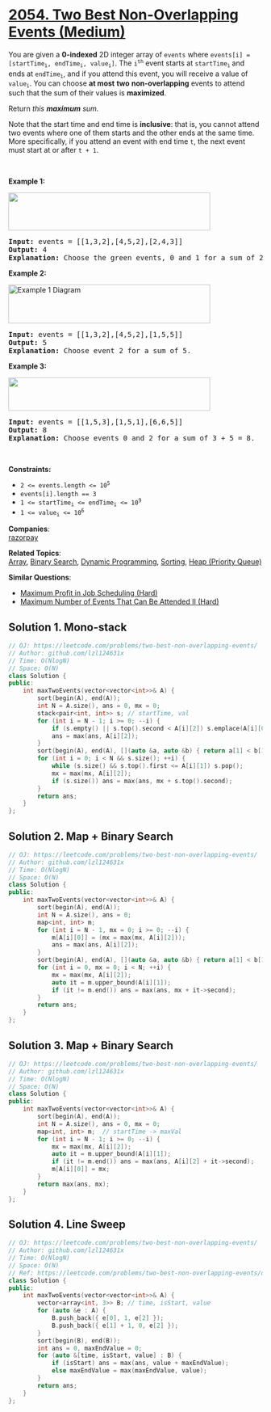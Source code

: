 # [2054. Two Best Non-Overlapping Events (Medium)](https://leetcode.com/problems/two-best-non-overlapping-events/)

<p>You are given a <strong>0-indexed</strong> 2D integer array of <code>events</code> where <code>events[i] = [startTime<sub>i</sub>, endTime<sub>i</sub>, value<sub>i</sub>]</code>. The <code>i<sup>th</sup></code> event starts at <code>startTime<sub>i</sub></code><sub> </sub>and ends at <code>endTime<sub>i</sub></code>, and if you attend this event, you will receive a value of <code>value<sub>i</sub></code>. You can choose <strong>at most</strong> <strong>two</strong> <strong>non-overlapping</strong> events to attend such that the sum of their values is <strong>maximized</strong>.</p>

<p>Return <em>this <strong>maximum</strong> sum.</em></p>

<p>Note that the start time and end time is <strong>inclusive</strong>: that is, you cannot attend two events where one of them starts and the other ends at the same time. More specifically, if you attend an event with end time <code>t</code>, the next event must start at or after <code>t + 1</code>.</p>

<p>&nbsp;</p>
<p><strong>Example 1:</strong></p>
<img alt="" src="https://assets.leetcode.com/uploads/2021/09/21/picture5.png" style="width: 400px; height: 75px;">
<pre><strong>Input:</strong> events = [[1,3,2],[4,5,2],[2,4,3]]
<strong>Output:</strong> 4
<strong>Explanation: </strong>Choose the green events, 0 and 1 for a sum of 2 + 2 = 4.
</pre>

<p><strong>Example 2:</strong></p>
<img alt="Example 1 Diagram" src="https://assets.leetcode.com/uploads/2021/09/21/picture1.png" style="width: 400px; height: 77px;">
<pre><strong>Input:</strong> events = [[1,3,2],[4,5,2],[1,5,5]]
<strong>Output:</strong> 5
<strong>Explanation: </strong>Choose event 2 for a sum of 5.
</pre>

<p><strong>Example 3:</strong></p>
<img alt="" src="https://assets.leetcode.com/uploads/2021/09/21/picture3.png" style="width: 400px; height: 66px;">
<pre><strong>Input:</strong> events = [[1,5,3],[1,5,1],[6,6,5]]
<strong>Output:</strong> 8
<strong>Explanation: </strong>Choose events 0 and 2 for a sum of 3 + 5 = 8.</pre>

<p>&nbsp;</p>
<p><strong>Constraints:</strong></p>

<ul>
	<li><code>2 &lt;= events.length &lt;= 10<sup>5</sup></code></li>
	<li><code>events[i].length == 3</code></li>
	<li><code>1 &lt;= startTime<sub>i</sub> &lt;= endTime<sub>i</sub> &lt;= 10<sup>9</sup></code></li>
	<li><code>1 &lt;= value<sub>i</sub> &lt;= 10<sup>6</sup></code></li>
</ul>


**Companies**:  
[razorpay](https://leetcode.com/company/razorpay)

**Related Topics**:  
[Array](https://leetcode.com/tag/array/), [Binary Search](https://leetcode.com/tag/binary-search/), [Dynamic Programming](https://leetcode.com/tag/dynamic-programming/), [Sorting](https://leetcode.com/tag/sorting/), [Heap (Priority Queue)](https://leetcode.com/tag/heap-priority-queue/)

**Similar Questions**:
* [Maximum Profit in Job Scheduling (Hard)](https://leetcode.com/problems/maximum-profit-in-job-scheduling/)
* [Maximum Number of Events That Can Be Attended II (Hard)](https://leetcode.com/problems/maximum-number-of-events-that-can-be-attended-ii/)

## Solution 1. Mono-stack

```cpp
// OJ: https://leetcode.com/problems/two-best-non-overlapping-events/
// Author: github.com/lzl124631x
// Time: O(NlogN)
// Space: O(N)
class Solution {
public:
    int maxTwoEvents(vector<vector<int>>& A) {
        sort(begin(A), end(A));
        int N = A.size(), ans = 0, mx = 0;
        stack<pair<int, int>> s; // startTime, val
        for (int i = N - 1; i >= 0; --i) {
            if (s.empty() || s.top().second < A[i][2]) s.emplace(A[i][0], A[i][2]);
            ans = max(ans, A[i][2]);
        }
        sort(begin(A), end(A), [](auto &a, auto &b) { return a[1] < b[1]; });
        for (int i = 0; i < N && s.size(); ++i) {
            while (s.size() && s.top().first <= A[i][1]) s.pop();
            mx = max(mx, A[i][2]);
            if (s.size()) ans = max(ans, mx + s.top().second);
        }
        return ans;
    }
};
```

## Solution 2. Map + Binary Search

```cpp
// OJ: https://leetcode.com/problems/two-best-non-overlapping-events/
// Author: github.com/lzl124631x
// Time: O(NlogN)
// Space: O(N)
class Solution {
public:
    int maxTwoEvents(vector<vector<int>>& A) {
        sort(begin(A), end(A));
        int N = A.size(), ans = 0;
        map<int, int> m;
        for (int i = N - 1, mx = 0; i >= 0; --i) {
            m[A[i][0]] = (mx = max(mx, A[i][2]));
            ans = max(ans, A[i][2]);
        }
        sort(begin(A), end(A), [](auto &a, auto &b) { return a[1] < b[1]; });
        for (int i = 0, mx = 0; i < N; ++i) {
            mx = max(mx, A[i][2]);
            auto it = m.upper_bound(A[i][1]);
            if (it != m.end()) ans = max(ans, mx + it->second);
        }
        return ans;
    }
};
```

## Solution 3. Map + Binary Search

```cpp
// OJ: https://leetcode.com/problems/two-best-non-overlapping-events/
// Author: github.com/lzl124631x
// Time: O(NlogN)
// Space: O(N)
class Solution {
public:
    int maxTwoEvents(vector<vector<int>>& A) {
        sort(begin(A), end(A));
        int N = A.size(), ans = 0, mx = 0;
        map<int, int> m;  // startTime -> maxVal
        for (int i = N - 1; i >= 0; --i) {
            mx = max(mx, A[i][2]);
            auto it = m.upper_bound(A[i][1]);
            if (it != m.end()) ans = max(ans, A[i][2] + it->second);
            m[A[i][0]] = mx;
        }
        return max(ans, mx);
    }
};
```

## Solution 4. Line Sweep

```cpp
// OJ: https://leetcode.com/problems/two-best-non-overlapping-events/
// Author: github.com/lzl124631x
// Time: O(NlogN)
// Space: O(N)
// Ref: https://leetcode.com/problems/two-best-non-overlapping-events/discuss/1552570/Very-Simple-sort-%2B-greedy%3A-No-DP-no-Binary-Search-no-HeapPQBST
class Solution {
public:
    int maxTwoEvents(vector<vector<int>>& A) {
        vector<array<int, 3>> B; // time, isStart, value
        for (auto &e : A) {
            B.push_back({ e[0], 1, e[2] });
            B.push_back({ e[1] + 1, 0, e[2] });
        }
        sort(begin(B), end(B));
        int ans = 0, maxEndValue = 0;
        for (auto &[time, isStart, value] : B) {
            if (isStart) ans = max(ans, value + maxEndValue);
            else maxEndValue = max(maxEndValue, value);
        }
        return ans;
    }
};
```